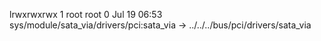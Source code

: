 lrwxrwxrwx 1 root root 0 Jul 19 06:53 sys/module/sata_via/drivers/pci:sata_via -> ../../../bus/pci/drivers/sata_via
